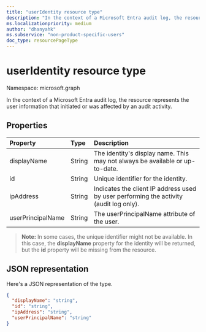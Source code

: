 ```yaml
---
title: "userIdentity resource type"
description: "In the context of a Microsoft Entra audit log, the resource represents the user information that initiated or was affected by an audit activity."
ms.localizationpriority: medium
author: "dhanyahk"
ms.subservice: "non-product-specific-users"
doc_type: resourcePageType
---
```


# userIdentity resource type

Namespace: microsoft.graph

In the context of a Microsoft Entra audit log, the resource represents the user information that initiated or was affected by an audit activity.

## Properties

| Property	   | Type	|Description|
|:---------------|:--------|:----------|
| displayName | String | The identity's display name. This may not always be available or up-to-date.    |
| id          | String | Unique identifier for the identity.  |
| ipAddress   | String| Indicates the client IP address used by user performing the activity (audit log only).|
| userPrincipalName | String  | The userPrincipalName attribute of the user. |

>**Note:** In some cases, the unique identifier might not be available. In this case, the **displayName** property for the identity will be returned, but the **id** property will be missing from the resource.

## JSON representation

Here's a JSON representation of the type.

<!-- {
  "blockType": "resource",
  "optionalProperties": [
"displayName", "thumbnails"
  ],
  "@odata.type": "microsoft.graph.userIdentity"
}-->

```json
{
  "displayName": "string",
  "id": "string",
  "ipAddress": "string",
  "userPrincipalName": "string"
}

```

<!--
{
  "type": "#page.annotation",
  "description": "userIdentity type",
  "keywords": "",
  "section": "documentation",
  "tocPath": "",
  "suppressions": [
  ]
}
-->
